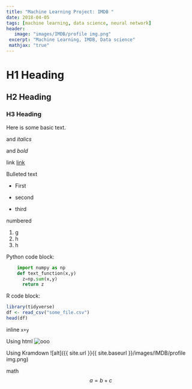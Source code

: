 ```yaml
---
title: "Machine Learning Project: IMDB "
date: 2018-04-05
tags: [machine learning, data science, neural network]
header:
   image: "images/IMDB/profile img.png"
 excerpt: "Machine Learning, IMDB, Data science"
 mathjax: "true"
---
```


# H1 Heading

## H2 Heading

### H3 Heading

Here is some basic text.

and *italics*

and *bold*

link [link](https://scholar.google.it/citations?hl=de&user=Nuew5tYAAAAJ&view_op=list_works&sortby=pubdate#)

Bulleted text

* First
+ second
- third

numbered
1. g
2. h
3. h

Python code block:
```python
    import numpy as np
    def text_function(x,y)
      z=np.sum(x,y)
      return z
```
R code block:
```r
library(tidyverse)
df <- read_csv("some_file.csv")
head(df)
```

inline `x+y`

Using html
<img src="{{ site.url }}{{ site.baseurl }}/images/IMDB/profile img.png" alt="ooo">

Using Kramdown
![alt]({{ site.url }}{{ site.baseurl }}/images/IMDB/profile img.png)

math
$$a=b+c$$
